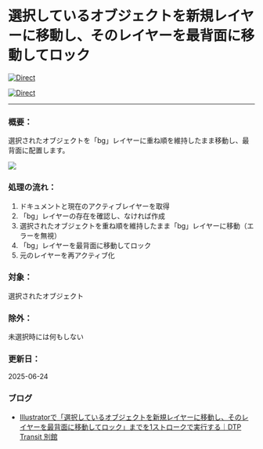 # 選択しているオブジェクトを新規レイヤーに移動し、そのレイヤーを最背面に移動してロック

[![Direct](https://img.shields.io/badge/Direct%20Link-SendToBgLayer.jsx-ffcc00.svg)](https://github.com/swwwitch/illustrator-scripts/blob/master/jsx/layers/SendToBgLayer.jsx)

[![Direct](https://img.shields.io/badge/Back%20to%20home-All%20scripts-cccccc.svg)](https://github.com/swwwitch/illustrator-scripts/blob/master/README.md)

---

### 概要：

選択されたオブジェクトを「bg」レイヤーに重ね順を維持したまま移動し、最背面に配置します。

![](https://assets.st-note.com/img/1675146941932-Nxauo7hIWW.png?width=1200)

### 処理の流れ：
  1. ドキュメントと現在のアクティブレイヤーを取得
  2. 「bg」レイヤーの存在を確認し、なければ作成
  3. 選択されたオブジェクトを重ね順を維持したまま「bg」レイヤーに移動（エラーを無視）
  4. 「bg」レイヤーを最背面に移動してロック
  5. 元のレイヤーを再アクティブ化

### 対象：

選択されたオブジェクト

### 除外：

未選択時には何もしない

### 更新日：

2025-06-24

### ブログ

- [Illustratorで「選択しているオブジェクトを新規レイヤーに移動し、そのレイヤーを最背面に移動してロック」までを1ストロークで実行する｜DTP Transit 別館](https://note.com/dtp_tranist/n/nf7c1e8a0f0c7)